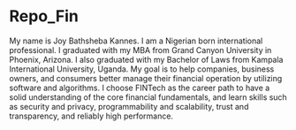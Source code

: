 # Repo_Fin

My name is Joy Bathsheba Kannes. I am a Nigerian born international professional. I graduated with my MBA from Grand Canyon University in Phoenix, Arizona. I also graduated with my Bachelor of Laws from Kampala International University, Uganda. My goal is to help companies, business owners, and consumers better manage their financial operation by utilizing software and algorithms. I choose FINTech as the career path to have a solid understanding of the core financial fundamentals, and learn skills such as security and privacy, programmability and scalability, trust and transparency, and reliably high performance.